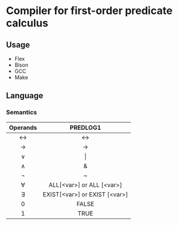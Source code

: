 <!--Copyright Andrik Seeger 2022-->

# Compiler for first-order predicate calculus


## Usage

* Flex 
* Bison
* GCC
* Make

## Language
### Semantics
Operands  | PREDLOG1
:-------------: | :-------------:
&harr; | <->
→  | ->
∨  | \\|
∧  | &
¬  | ~
∀<var>  | ALL[\<var\>] or ALL [\<var\>]
∃<var>  | EXIST[\<var\>] or EXIST [\<var\>]
0  | FALSE
1  | TRUE
